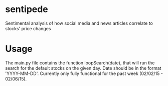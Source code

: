 # sentipede
Sentimental analysis of how social media and news articles correlate to stocks' price changes

# Usage
The main.py file contains the function loopSearch(date), that will run the search for the default stocks on the given day. Date should be in the format 'YYYY-MM-DD'. Currently only fully functional for the past week (02/02/15 - 02/06/15).
